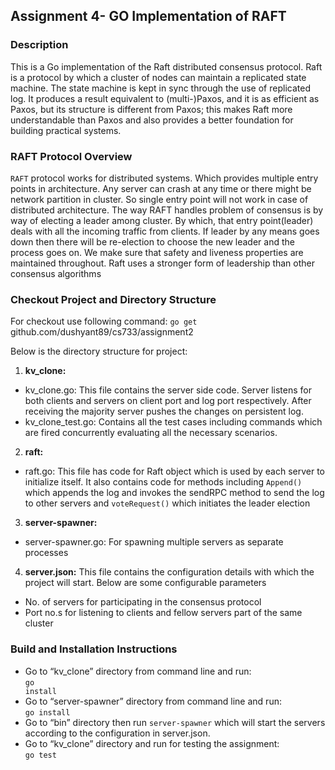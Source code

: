 ## Assignment 4- GO Implementation of RAFT <br/>

### Description

This is a Go implementation of the Raft distributed consensus protocol. Raft is a protocol by which a cluster of nodes can maintain a replicated state machine. The state machine is kept in sync through the use of replicated log. It produces a result equivalent to (multi-)Paxos, and it is as efficient as Paxos, but its structure is different from Paxos; this makes Raft more understandable than Paxos and also provides a better foundation for building practical systems.

### RAFT Protocol Overview

<code>RAFT</code> protocol works for distributed systems. Which provides multiple entry points in architecture. Any server can crash at any time or there might be network partition in cluster. So single entry point will not work in case of distributed architecture. 
The way RAFT handles problem of consensus is by way of electing a leader among cluster. By which, that entry point(leader) deals with all the incoming traffic from clients. If leader by any means goes down then there will be re-election to choose the new leader and the process goes on. We make sure that safety and liveness properties are maintained throughout. Raft uses a stronger form of leadership than other consensus algorithms

### Checkout Project and Directory Structure

For checkout use following command:
<code>go get</code> github.com/dushyant89/cs733/assignment2

Below is the directory structure for project:

1. <b>kv_clone:</b>
  * kv_clone.go: This file contains the server side code. Server listens for both clients and servers on client port and log port respectively. After receiving the majority server pushes the changes on persistent log.
  * kv_clone_test.go: Contains all the test cases including commands which are fired concurrently evaluating all the necessary scenarios.
2. <b>raft:</b>
  * raft.go: This file has code for Raft object which is used by each server to initialize itself. It also contains code for methods including <code>Append()</code> which appends the log and invokes the sendRPC method to send the log to other servers and <code>voteRequest()</code> which initiates the leader election
3. <b>server-spawner:</b>
  * server-spawner.go: For spawning multiple servers as separate processes
4. <b>server.json:</b> This file contains the configuration details with which the project will start. Below are some configurable parameters
  * No. of servers for participating in the consensus protocol
  * Port no.s for listening to clients and fellow servers part of the same cluster


### Build and Installation Instructions
* Go to “kv_clone” directory from command line and run:
 <br/><code>go install </code>
* Go to “server-spawner” directory from command line and run:
<br/><code>go install</code>
* Go to “bin” directory then run <code>server-spawner</code> which will start the servers according to the configuration in server.json.
* Go to “kv_clone” directory and run for testing the assignment:
 <br/><code>go test </code>
